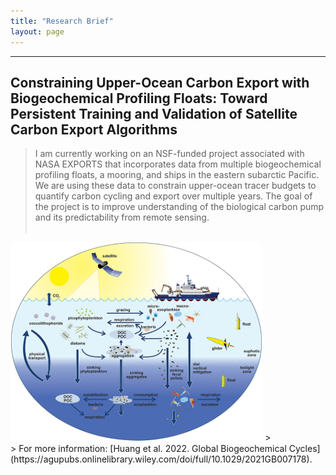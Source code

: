 ```yaml
---
title: "Research Brief"
layout: page
---
```


---

## Constraining Upper-Ocean Carbon Export with Biogeochemical Profiling Floats:  Toward Persistent Training and Validation of Satellite Carbon Export Algorithms

>  I am currently working on an NSF-funded project associated with NASA EXPORTS that incorporates data from multiple biogeochemical profiling floats, a mooring, and ships in the eastern subarctic Pacific. We are using these data to constrain upper-ocean tracer budgets to quantify carbon cycling and export over multiple years. The goal of the project is to improve understanding of the biological carbon pump and its predictability from remote sensing. <br/>
> <br/>

<img width="80%" height="auto" src="/assets/NASA-export.jpeg">
> <br/>
> For more information: [Huang et al. 2022. Global Biogeochemical Cycles](https://agupubs.onlinelibrary.wiley.com/doi/full/10.1029/2021GB007178). 


